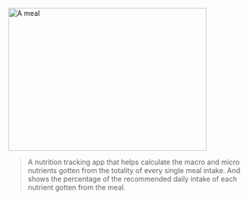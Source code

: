 <p align="left">
  <img width="400" height="288" src="https://www.nairaland.com/attachments/5784215_img20170726222720_jpeg399f58168286ca7ddce94afaea2a4f0d" alt="A meal">
</p>

> A nutrition tracking app that helps calculate the macro and micro nutrients gotten from the totality of every single meal intake. And shows the percentage of the recommended daily intake of each nutrient gotten from the meal.